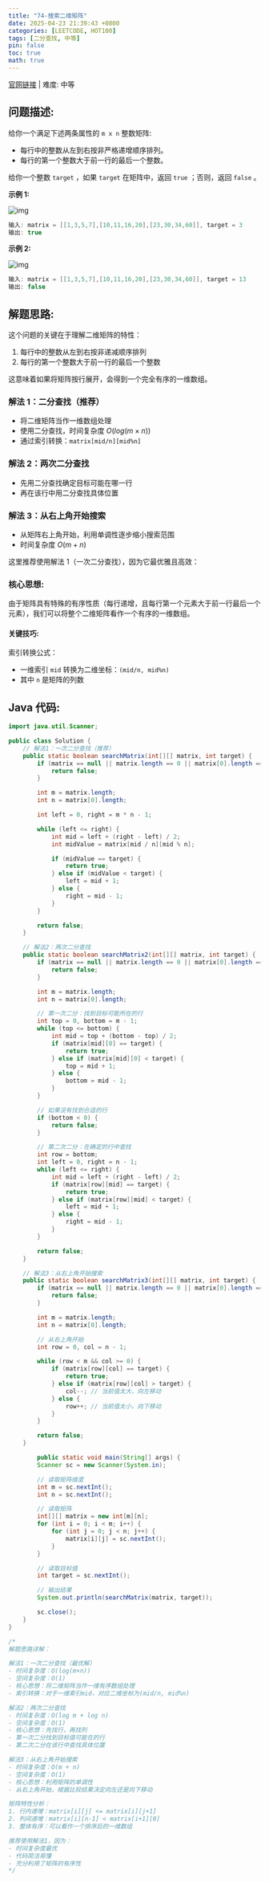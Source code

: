 ```yaml
---
title: "74-搜索二维矩阵"
date: 2025-04-23 21:39:43 +0800
categories: [LEETCODE, HOT100]
tags: [二分查找, 中等]
pin: false
toc: true
math: true
---
```


[官网链接](https://leetcode.cn/problems/search-a-2d-matrix/) \| 难度: 中等

## 问题描述:

给你一个满足下述两条属性的 `m x n` 整数矩阵:

- 每行中的整数从左到右按非严格递增顺序排列。
- 每行的第一个整数大于前一行的最后一个整数。

给你一个整数 `target` ，如果 `target` 在矩阵中，返回 `true` ；否则，返回 `false` 。

**示例 1:**

![img](../assets/img/posts/leetcode/p74_0.jpg)

```java
输入: matrix = [[1,3,5,7],[10,11,16,20],[23,30,34,60]], target = 3
输出: true
```

**示例 2:**

![img](../assets/img/posts/leetcode/p74_1.jpg)

```java
输入: matrix = [[1,3,5,7],[10,11,16,20],[23,30,34,60]], target = 13
输出: false
```

## 解题思路:

这个问题的关键在于理解二维矩阵的特性：

1. 每行中的整数从左到右按非递减顺序排列
2. 每行的第一个整数大于前一行的最后一个整数

这意味着如果将矩阵按行展开，会得到一个完全有序的一维数组。

### 解法 1：二分查找（推荐）

- 将二维矩阵当作一维数组处理
- 使用二分查找，时间复杂度 $O(log(m×n))$
- 通过索引转换：`matrix[mid/n][mid%n]`

### 解法 2：两次二分查找

- 先用二分查找确定目标可能在哪一行
- 再在该行中用二分查找具体位置

### 解法 3：从右上角开始搜索

- 从矩阵右上角开始，利用单调性逐步缩小搜索范围
- 时间复杂度 $O(m+n)$

这里推荐使用解法 1（一次二分查找），因为它最优雅且高效：

### 核心思想:

由于矩阵具有特殊的有序性质（每行递增，且每行第一个元素大于前一行最后一个元素），我们可以将整个二维矩阵看作一个有序的一维数组。

#### 关键技巧:

索引转换公式：

- 一维索引 `mid` 转换为二维坐标：`(mid/n, mid%n)`
- 其中 `n` 是矩阵的列数

## Java 代码:

```java
import java.util.Scanner;

public class Solution {
    // 解法1：一次二分查找（推荐）
    public static boolean searchMatrix(int[][] matrix, int target) {
        if (matrix == null || matrix.length == 0 || matrix[0].length == 0) {
            return false;
        }

        int m = matrix.length;
        int n = matrix[0].length;

        int left = 0, right = m * n - 1;

        while (left <= right) {
            int mid = left + (right - left) / 2;
            int midValue = matrix[mid / n][mid % n];

            if (midValue == target) {
                return true;
            } else if (midValue < target) {
                left = mid + 1;
            } else {
                right = mid - 1;
            }
        }

        return false;
    }

    // 解法2：两次二分查找
    public static boolean searchMatrix2(int[][] matrix, int target) {
        if (matrix == null || matrix.length == 0 || matrix[0].length == 0) {
            return false;
        }

        int m = matrix.length;
        int n = matrix[0].length;

        // 第一次二分：找到目标可能所在的行
        int top = 0, bottom = m - 1;
        while (top <= bottom) {
            int mid = top + (bottom - top) / 2;
            if (matrix[mid][0] == target) {
                return true;
            } else if (matrix[mid][0] < target) {
                top = mid + 1;
            } else {
                bottom = mid - 1;
            }
        }

        // 如果没有找到合适的行
        if (bottom < 0) {
            return false;
        }

        // 第二次二分：在确定的行中查找
        int row = bottom;
        int left = 0, right = n - 1;
        while (left <= right) {
            int mid = left + (right - left) / 2;
            if (matrix[row][mid] == target) {
                return true;
            } else if (matrix[row][mid] < target) {
                left = mid + 1;
            } else {
                right = mid - 1;
            }
        }

        return false;
    }

    // 解法3：从右上角开始搜索
    public static boolean searchMatrix3(int[][] matrix, int target) {
        if (matrix == null || matrix.length == 0 || matrix[0].length == 0) {
            return false;
        }

        int m = matrix.length;
        int n = matrix[0].length;

        // 从右上角开始
        int row = 0, col = n - 1;

        while (row < m && col >= 0) {
            if (matrix[row][col] == target) {
                return true;
            } else if (matrix[row][col] > target) {
                col--; // 当前值太大，向左移动
            } else {
                row++; // 当前值太小，向下移动
            }
        }

        return false;
    }

        public static void main(String[] args) {
        Scanner sc = new Scanner(System.in);

        // 读取矩阵维度
        int m = sc.nextInt();
        int n = sc.nextInt();

        // 读取矩阵
        int[][] matrix = new int[m][n];
        for (int i = 0; i < m; i++) {
            for (int j = 0; j < n; j++) {
                matrix[i][j] = sc.nextInt();
            }
        }

        // 读取目标值
        int target = sc.nextInt();

        // 输出结果
        System.out.println(searchMatrix(matrix, target));

        sc.close();
    }
}

/*
解题思路详解：

解法1：一次二分查找（最优解）
- 时间复杂度：O(log(m×n))
- 空间复杂度：O(1)
- 核心思想：将二维矩阵当作一维有序数组处理
- 索引转换：对于一维索引mid，对应二维坐标为(mid/n, mid%n)

解法2：两次二分查找
- 时间复杂度：O(log m + log n)
- 空间复杂度：O(1)
- 核心思想：先找行，再找列
- 第一次二分找到目标值可能在的行
- 第二次二分在该行中查找具体位置

解法3：从右上角开始搜索
- 时间复杂度：O(m + n)
- 空间复杂度：O(1)
- 核心思想：利用矩阵的单调性
- 从右上角开始，根据比较结果决定向左还是向下移动

矩阵特性分析：
1. 行内递增：matrix[i][j] <= matrix[i][j+1]
2. 列间递增：matrix[i][n-1] < matrix[i+1][0]
3. 整体有序：可以看作一个排序后的一维数组

推荐使用解法1，因为：
- 时间复杂度最优
- 代码简洁易懂
- 充分利用了矩阵的有序性
*/
```
